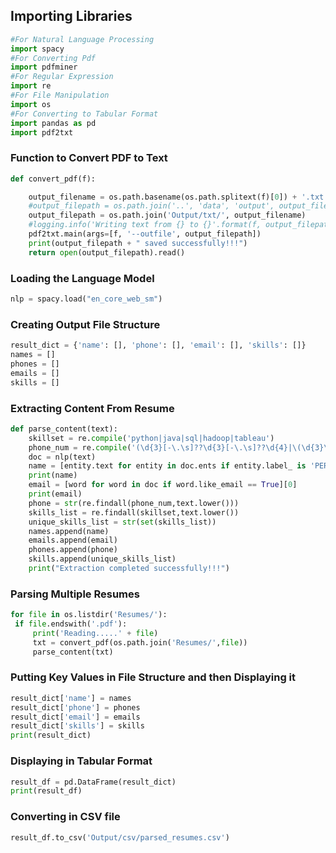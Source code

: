 ## Importing Libraries
````python
#For Natural Language Processing
import spacy 
#For Converting Pdf
import pdfminer
#For Regular Expression
import re
#For File Manipulation
import os
#For Converting to Tabular Format
import pandas as pd
import pdf2txt
````
### Function to Convert PDF to Text
````python
def convert_pdf(f):

    output_filename = os.path.basename(os.path.splitext(f)[0]) + '.txt'
    #output_filepath = os.path.join('..', 'data', 'output', output_filename)
    output_filepath = os.path.join('Output/txt/', output_filename)
    #logging.info('Writing text from {} to {}'.format(f, output_filepath))
    pdf2txt.main(args=[f, '--outfile', output_filepath])
    print(output_filepath + " saved successfully!!!")
    return open(output_filepath).read()
````
### Loading the Language Model
````python
nlp = spacy.load("en_core_web_sm")
````
### Creating Output File Structure
````python
result_dict = {'name': [], 'phone': [], 'email': [], 'skills': []}
names = []
phones = []
emails = []
skills = []
````
### Extracting Content From Resume
````python
def parse_content(text):
    skillset = re.compile('python|java|sql|hadoop|tableau')
    phone_num = re.compile('(\d{3}[-\.\s]??\d{3}[-\.\s]??\d{4}|\(\d{3}\)\s*\d{3}[-\.\s]??\d{4}|\d{3}[-\.\s]??\d{4})')
    doc = nlp(text)
    name = [entity.text for entity in doc.ents if entity.label_ is 'PERSON'][0]
    print(name)
    email = [word for word in doc if word.like_email == True][0]
    print(email)
    phone = str(re.findall(phone_num,text.lower()))
    skills_list = re.findall(skillset,text.lower())
    unique_skills_list = str(set(skills_list))
    names.append(name)
    emails.append(email)
    phones.append(phone)
    skills.append(unique_skills_list)
    print("Extraction completed successfully!!!")
  ````
### Parsing Multiple Resumes
   ```` python
for file in os.listdir('Resumes/'):
    if file.endswith('.pdf'):
        print('Reading.....' + file)
        txt = convert_pdf(os.path.join('Resumes/',file))
        parse_content(txt)
  ````
### Putting Key Values in File Structure and then Displaying it
   ````python
 result_dict['name'] = names
result_dict['phone'] = phones
result_dict['email'] = emails
result_dict['skills'] = skills
print(result_dict)
````
### Displaying in Tabular Format

  ```python
result_df = pd.DataFrame(result_dict)
print(result_df)
````
### Converting in CSV file
````python
result_df.to_csv('Output/csv/parsed_resumes.csv')
````
